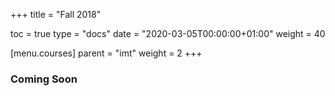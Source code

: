 +++
title = "Fall 2018"

toc = true
type = "docs"
date = "2020-03-05T00:00:00+01:00"
weight = 40

[menu.courses]
    parent = "imt"
    weight = 2
+++

### Coming Soon
